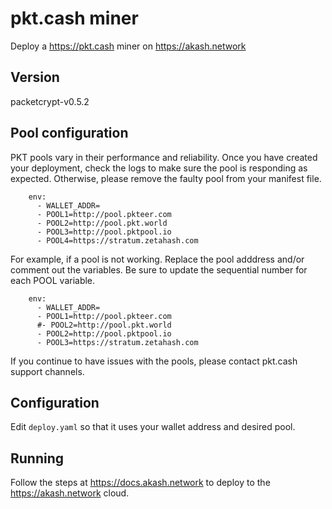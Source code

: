# pkt.cash miner

Deploy a https://pkt.cash miner on https://akash.network

## Version

packetcrypt-v0.5.2

## Pool configuration

PKT pools vary in their performance and reliability.  Once you have created your deployment, check the logs to make sure the pool is responding as expected. Otherwise, please remove the faulty pool from your manifest file.

```
    env:
      - WALLET_ADDR=
      - POOL1=http://pool.pkteer.com
      - POOL2=http://pool.pkt.world
      - POOL3=http://pool.pktpool.io
      - POOL4=https://stratum.zetahash.com
```

For example, if a pool is not working.  Replace the pool adddress and/or comment out the variables. Be sure to update the sequential number for each POOL variable.

```
    env:
      - WALLET_ADDR=
      - POOL1=http://pool.pkteer.com
      #- POOL2=http://pool.pkt.world
      - POOL2=http://pool.pktpool.io
      - POOL3=https://stratum.zetahash.com
```

If you continue to have issues with the pools, please contact pkt.cash support channels.

## Configuration

Edit `deploy.yaml` so that it uses your wallet address and desired pool.

## Running

Follow the steps at https://docs.akash.network to deploy to the https://akash.network cloud.
